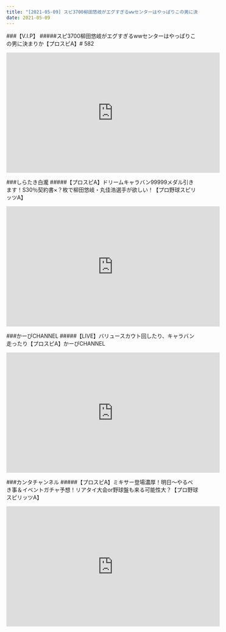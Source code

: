 ```yaml
---
title: "[2021-05-09] スピ3700柳田悠岐がエグすぎるwwセンターはやっぱりこの男に決まりか【プロスピA】# 582 他"
date: 2021-05-09
---
```

###【V.I.P】
#####スピ3700柳田悠岐がエグすぎるwwセンターはやっぱりこの男に決まりか【プロスピA】# 582
<iframe width="560" height="315" src="https://www.youtube.com/embed/GeJebaWmaY4" frameborder="0" allow="accelerometer; autoplay; clipboard-write; encrypted-media; gyroscope; picture-in-picture" allowfullscreen></iframe>

###しらたき白瀧
#####【プロスピA】ドリームキャラバン99999メダル引きます！S30％契約書×？枚で柳田悠岐・丸佳浩選手が欲しい！【プロ野球スピリッツA】
<iframe width="560" height="315" src="https://www.youtube.com/embed/NY-zrUg5xXs" frameborder="0" allow="accelerometer; autoplay; clipboard-write; encrypted-media; gyroscope; picture-in-picture" allowfullscreen></iframe>

###かーぴCHANNEL
#####【LIVE】バリュースカウト回したり、キャラバン走ったり【プロスピA】かーぴCHANNEL
<iframe width="560" height="315" src="https://www.youtube.com/embed/LuRev96S3QQ" frameborder="0" allow="accelerometer; autoplay; clipboard-write; encrypted-media; gyroscope; picture-in-picture" allowfullscreen></iframe>

###カンタチャンネル
#####【プロスピA】ミキサー登場濃厚！明日～やるべき事＆イベントガチャ予想！リアタイ大会or野球盤も来る可能性大？【プロ野球スピリッツA】
<iframe width="560" height="315" src="https://www.youtube.com/embed/K-wt6mtUpd4" frameborder="0" allow="accelerometer; autoplay; clipboard-write; encrypted-media; gyroscope; picture-in-picture" allowfullscreen></iframe>

